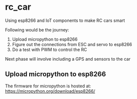 # rc_car
Using esp8266 and IoT components to make RC cars smart

Following would be the journey:
1. Upload micropython to esp8266
2. Figure out the connections from ESC and servo to esp8266
3. Do a test with PWM to control the RC

Next phase will involve including a GPS and sensors to the car

## Upload micropython to esp8266

The firmware for micropython is hosted at: https://micropython.org/download/esp8266/

